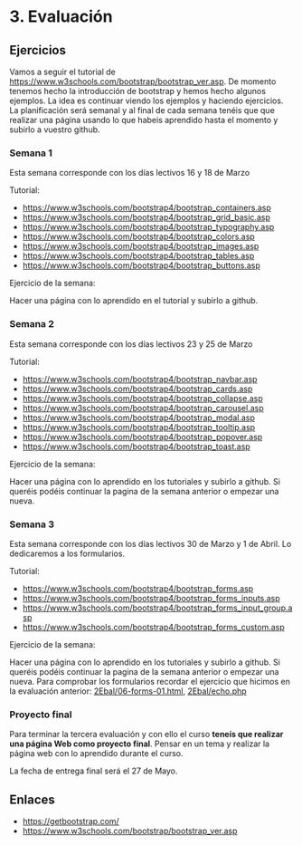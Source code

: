 # 3. Evaluación

## Ejercicios

Vamos a seguir el tutorial de https://www.w3schools.com/bootstrap/bootstrap_ver.asp. De momento tenemos hecho la introducción de bootstrap y hemos hecho algunos ejemplos. La idea es continuar viendo los ejemplos y haciendo ejercicios. La planificación será semanal y al final de cada semana tenéis que que realizar una página usando lo que habeis aprendido hasta el momento y subirlo a vuestro github.


### Semana 1

Esta semana corresponde con los días lectivos 16 y 18 de Marzo

Tutorial:

- https://www.w3schools.com/bootstrap4/bootstrap_containers.asp
- https://www.w3schools.com/bootstrap4/bootstrap_grid_basic.asp
- https://www.w3schools.com/bootstrap4/bootstrap_typography.asp
- https://www.w3schools.com/bootstrap4/bootstrap_colors.asp
- https://www.w3schools.com/bootstrap4/bootstrap_images.asp
- https://www.w3schools.com/bootstrap4/bootstrap_tables.asp
- https://www.w3schools.com/bootstrap4/bootstrap_buttons.asp

Ejercicio de la semana:

Hacer una página con lo aprendido en el tutorial y subirlo a github.

### Semana 2

Esta semana corresponde con los días lectivos 23 y 25 de Marzo

Tutorial:

- https://www.w3schools.com/bootstrap4/bootstrap_navbar.asp
- https://www.w3schools.com/bootstrap4/bootstrap_cards.asp
- https://www.w3schools.com/bootstrap4/bootstrap_collapse.asp
- https://www.w3schools.com/bootstrap4/bootstrap_carousel.asp
- https://www.w3schools.com/bootstrap4/bootstrap_modal.asp
- https://www.w3schools.com/bootstrap4/bootstrap_tooltip.asp
- https://www.w3schools.com/bootstrap4/bootstrap_popover.asp
- https://www.w3schools.com/bootstrap4/bootstrap_toast.asp

Ejercicio de la semana:

Hacer una página con lo aprendido en los tutoriales y subirlo a github. Si queréis podéis continuar la pagina de la semana anterior o empezar una nueva.


### Semana 3

Esta semana corresponde con los días lectivos 30 de Marzo y 1 de Abril. Lo dedicaremos a los formularios.

Tutorial:

- https://www.w3schools.com/bootstrap4/bootstrap_forms.asp
- https://www.w3schools.com/bootstrap4/bootstrap_forms_inputs.asp
- https://www.w3schools.com/bootstrap4/bootstrap_forms_input_group.asp
- https://www.w3schools.com/bootstrap4/bootstrap_forms_custom.asp

Ejercicio de la semana:

Hacer una página con lo aprendido en los tutoriales y subirlo a github. Si queréis podéis continuar la pagina de la semana anterior o empezar una nueva. Para comprobar los formularios recordar el ejercicio que hicimos en la evaluación anterior: [2Ebal/06-forms-01.html](https://github.com/zmwebdev/unieibar-asir1-web/blob/master/2Ebal/06-forms-01.html), [2Ebal/echo.php](https://github.com/zmwebdev/unieibar-asir1-web/blob/master/2Ebal/echo.php)

### Proyecto final

Para terminar la tercera evaluación y con ello el curso **teneís que realizar una página Web como proyecto final**. Pensar en un tema y realizar la página web con lo aprendido durante el curso.

La fecha de entrega final será el 27 de Mayo.

## Enlaces

- https://getbootstrap.com/
- https://www.w3schools.com/bootstrap/bootstrap_ver.asp
